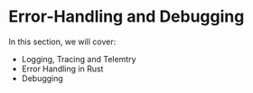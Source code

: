 # Error-Handling and Debugging

In this section, we will cover:

* Logging, Tracing and Telemtry
* Error Handling in Rust
* Debugging
